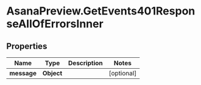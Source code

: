 # AsanaPreview.GetEvents401ResponseAllOfErrorsInner

## Properties

Name | Type | Description | Notes
------------ | ------------- | ------------- | -------------
**message** | **Object** |  | [optional] 


